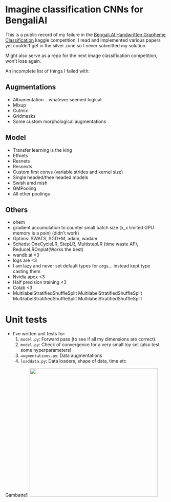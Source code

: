 # Imagine classification CNNs for BengaliAI
This is a public record of my failure in the [Bengali.AI Handwritten Grapheme Classification](https://www.kaggle.com/c/bengaliai-cv19/) kaggle competition. I read and implemented various papers yet couldn't get in the silver zone so I never submitted my solution. 


Might also serve as a repo for the next image classification competition, won't lose again.


An incomplete list of things I failed with:

## Augmentations
- Albumentation .. whatever seemed logical
- Mixup
- Cutmix
- Gridmasks
- Some custom morphological augmentations

## Model
- Transfer learning is the king
- Effnets
- Resnets
- Resnexts
- Custom first convs (variable strides and kernel size)
- Single headed/thee headed models
- Swish amd mish 
- GMPooling
- All other poolings

## Others
- ohem
- gradient accumulation to counter small batch size (x_x limited GPU memory is a pain) (didn't work)
- Optims: SWATS, SGD+M, adam, wadam
- Scheds: OneCycleLR, StepLR, MultistepLR (time waste AF), ReduceLROnplat(Works the best)
- wandb.ai <3
- logs are <3
- I am lazy and never set default types for args... instead kept type casting them
- Nvidia apex <3
- Half precision training <3
- Colab <3
- MultilabelStratifiedShuffleSplit MultilabelStratifiedShuffleSplit MultilabelStratifiedShuffleSplit MultilabelStratifiedShuffleSplit 

# Unit tests
- I've written unit tests for:
    1. `model.py`: Forward pass (to see if all my dimensions are correct).
    2. `model.py`: Check of convergence for a very small toy set (also test some hyperparameters)
    3. `augmentations.py`: Data augmentations
    4. `loaddata.py`: Data loaders, shape of data, time etc

Gambatte!!
<img src="https://i.imgur.com/CUCieJl.jpg" width="400"/>